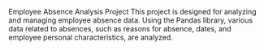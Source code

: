 Employee Absence Analysis Project
This project is designed for analyzing and managing employee absence data. Using the Pandas library, various data related to absences, such as reasons for absence, dates, and employee personal characteristics, are analyzed.
